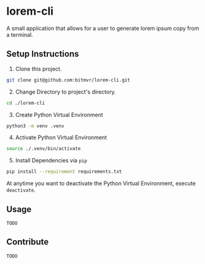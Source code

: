 # lorem-cli

A small application that allows for a user to generate lorem ipsum copy from a terminal.

## Setup Instructions

1. Clone this project.

```bash
git clone git@github.com:bitmvr/lorem-cli.git
```

2. Change Directory to project's directory.
```bash
cd ./lorem-cli
``` 

3. Create Python Virtual Environment

```bash
python3 -m venv .venv
```

4. Activate Python Virtual Environment
```bash
source ./.venv/bin/activate
```
5. Install Dependencies via `pip`
```bash
pip install --requirement requirements.txt
``` 

At anytime you want to deactivate the Python Virtual Environment, execute `deactivate`.

## Usage

```
TODO
```

## Contribute

```
TODO
```

